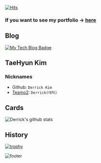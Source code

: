 [![Hits](https://hits.seeyoufarm.com/api/count/incr/badge.svg?url=https%3A%2F%2Fgithub.com%2Fderrickkim0109&count_bg=%23367AB6&title_bg=%23555555&icon=&icon_color=%23E7E7E7&title=hits&edge_flat=false)](https://hits.seeyoufarm.com)
### If you want to see my portfolio &rarr; [here](https://www.notion.so/Resume-c38b8b0024144d4497de7058b905870b)

## Blog
[![My Tech Blog Badge](http://img.shields.io/badge/-My%20Tech%20blog-black?style=flat-square&logo=github&link=https://kinetic27.github.io/)](https://derrickkim0109.github.io/) 

## TaeHyun Kim 

### Nicknames
- Github: `Derrick Kim`
- [Teamo2](https://www.carmore.kr/): `Derrick(데릭)`

## Cards
![Derrick's github stats](https://github-readme-stats.vercel.app/api?username=derrickkim0109&show_icons=true&theme=cobalt)

## History
[![trophy](https://github-profile-trophy.vercel.app/?username=derrickkim0109&theme=onedark)](https://github.com/ryo-ma/github-profile-trophy)



![footer](https://capsule-render.vercel.app/api?type=wave&color=gradient&height=150&section=footer)








<!--
**Derrickkim/Derrickkim** is a ✨ _special_ ✨ repository because its `README.md` (this file) appears on your GitHub profile.

Here are some ideas to get you started:

- 🔭 I’m currently working on ...
- 🌱 I’m currently learning ...
- 👯 I’m looking to collaborate on ...
- 🤔 I’m looking for help with ...
- 💬 Ask me about ...
- 📫 How to reach me: ...
- 😄 Pronouns: ...
- ⚡ Fun fact: ...
-->
